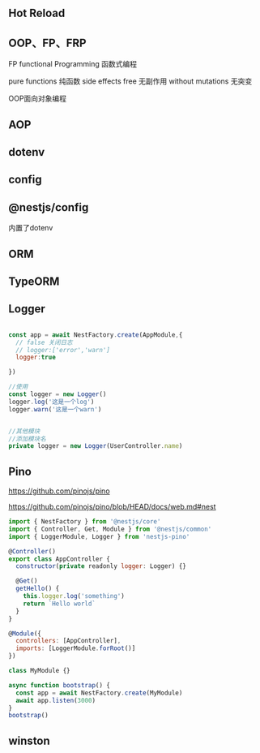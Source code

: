 
## Hot Reload


## OOP、FP、FRP

FP functional Programming 函数式编程

pure functions 纯函数
side effects free 无副作用
without mutations 无突变



OOP面向对象编程


## AOP


## dotenv


## config

## @nestjs/config
内置了dotenv

## ORM




## TypeORM



## Logger

```js

const app = await NestFactory.create(AppModule,{
  // false 关闭日志
  // logger:['error','warn']
  logger:true

})

//使用
const logger = new Logger()
logger.log('这是一个log')
logger.warn('这是一个warn')


//其他模块
//添加模块名
private logger = new Logger(UserController.name)
```


## Pino

https://github.com/pinojs/pino

https://github.com/pinojs/pino/blob/HEAD/docs/web.md#nest

```js
import { NestFactory } from '@nestjs/core'
import { Controller, Get, Module } from '@nestjs/common'
import { LoggerModule, Logger } from 'nestjs-pino'

@Controller()
export class AppController {
  constructor(private readonly logger: Logger) {}

  @Get()
  getHello() {
    this.logger.log('something')
    return `Hello world`
  }
}

@Module({
  controllers: [AppController],
  imports: [LoggerModule.forRoot()]
})

class MyModule {}

async function bootstrap() {
  const app = await NestFactory.create(MyModule)
  await app.listen(3000)
}
bootstrap()

```


## winston